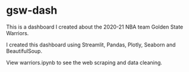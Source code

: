 # gsw-dash

This is a dashboard I created about the 2020-21 NBA team Golden State Warriors. 

I created this dashboard using Streamlit, Pandas, Plotly, Seaborn and BeautifulSoup.

View warriors.ipynb to see the web scraping and data cleaning. 
